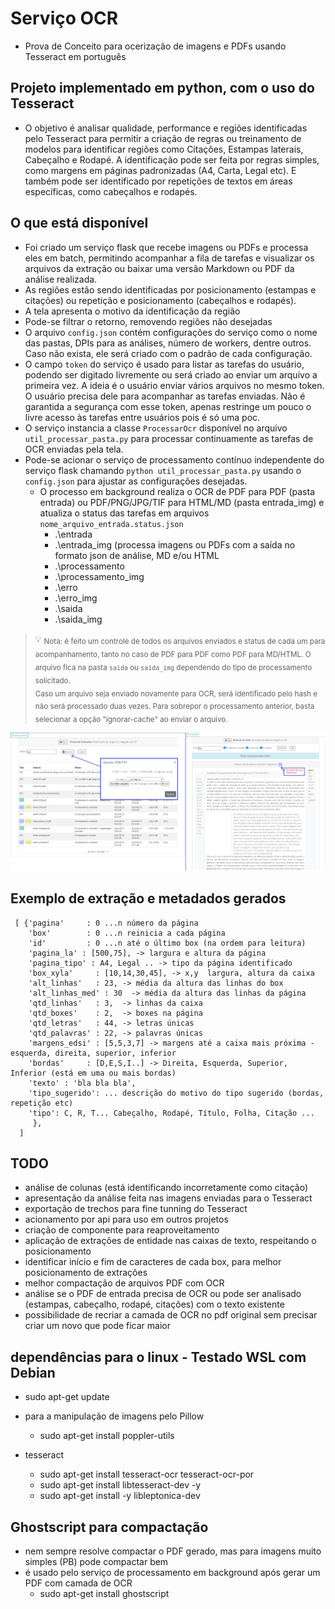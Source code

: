 # Serviço OCR
- Prova de Conceito para ocerização de imagens e PDFs usando Tesseract em português

## Projeto implementado em python, com o uso do Tesseract
- O objetivo é analisar qualidade, performance e regiões identificadas pelo Tesseract para permitir a criação de regras ou treinamento de modelos para identificar regiões como Citações, Estampas laterais, Cabeçalho e Rodapé. A identificação pode ser feita por regras simples, como margens em páginas padronizadas (A4, Carta, Legal etc). E também pode ser identificado por repetições de textos em áreas específicas, como cabeçalhos e rodapés.

## O que está disponível
- Foi criado um serviço flask que recebe imagens ou PDFs e processa eles em batch, permitindo acompanhar a fila de tarefas e visualizar os arquivos da extração ou baixar uma versão Markdown ou PDF da análise realizada.
- As regiões estão sendo identificadas por posicionamento (estampas e citações) ou repetição e posicionamento (cabeçalhos e rodapés).
- A tela apresenta o motivo da identificação da região
- Pode-se filtrar o retorno, removendo regiões não desejadas
- O arquivo `config.json` contém configurações do serviço como o nome das pastas, DPIs para as análises, número de workers, dentre outros. Caso não exista, ele será criado com o padrão de cada configuração.
- O campo `token` do serviço é usado para listar as tarefas do usuário, podendo ser digitado livremente ou será criado ao enviar um arquivo a primeira vez. A ideia é o usuário enviar vários arquivos no mesmo token. O usuário precisa dele para acompanhar as tarefas enviadas. Não é garantida a segurança com esse token, apenas restringe um pouco o livre acesso às tarefas entre usuários pois é só uma poc.
- O serviço instancia a classe `ProcessarOcr` disponível no arquivo `util_processar_pasta.py` para processar continuamente as tarefas de OCR enviadas pela tela.
- Pode-se acionar o serviço de processamento contínuo independente do serviço flask chamando `python util_processar_pasta.py` usando o `config.json` para ajustar as configurações desejadas.
  - O processo em background realiza o OCR de PDF para PDF (pasta entrada) ou PDF/PNG/JPG/TIF para HTML/MD (pasta entrada_img) e atualiza o status das tarefas em arquivos `nome_arquivo_entrada.status.json`
    - .\entrada
    - .\entrada_img (processa imagens ou PDFs com a saída no formato json de análise, MD e/ou HTML
    - .\processamento
    - .\processamento_img
    - .\erro
    - .\erro_img
    - .\saida
    - .\saida_img
  
> 💡 <sub>Nota: é feito um controle de todos os arquivos enviados e status de cada um para acompanhamento, tanto no caso de PDF para PDF como PDF para MD/HTML. O arquivo fica na pasta `saida` ou `saida_img` dependendo do tipo de processamento solicitado.<br> Caso um arquivo seja enviado novamente para OCR, será identificado pelo hash e não será processado duas vezes. Para sobrepor o processamento anterior, basta selecionar a opção "ignorar-cache" ao enviar o arquivo.</sub>

![exemplo recorte tela serviço](./img/servico_ocr_20230223.png?raw=true "Exemplo recorte tela serviço - HTML e PDF")

## Exemplo de extração e metadados gerados
```
 [ {'pagina'     : 0 ...n número da página 
    'box'        : 0 ...n reinicia a cada página
    'id'         : 0 ...n até o último box (na ordem para leitura)
    'pagina_la' : [500,75], -> largura e altura da página
    'pagina_tipo' : A4, Legal .. -> tipo da página identificado
    'box_xyla'     : [10,14,30,45], -> x,y  largura, altura da caixa
    'alt_linhas'   : 23, -> média da altura das linhas do box
    'alt_linhas_med' : 30  -> média da altura das linhas da página
    'qtd_linhas'   : 3,  -> linhas da caixa
    'qtd_boxes'    : 2,  -> boxes na página
    'qtd_letras'   : 44, -> letras únicas
    'qtd_palavras' : 22, -> palavras únicas
    'margens_edsi' : [5,5,3,7] -> margens até a caixa mais próxima - esquerda, direita, superior, inferior
    'bordas'     : [D,E,S,I..] -> Direita, Esquerda, Superior, Inferior (está em uma ou mais bordas)
    'texto' : 'bla bla bla',
    'tipo_sugerido': ... descrição do motivo do tipo sugerido (bordas, repetição etc)
    'tipo': C, R, T... Cabeçalho, Rodapé, Título, Folha, Citação ...
     },
  ]
```

## TODO
- análise de colunas (está identificando incorretamente como citação)
- apresentação da análise feita nas imagens enviadas para o Tesseract
- exportação de trechos para fine tunning do Tesseract
- acionamento por api para uso em outros projetos
- criação de componente para reaproveitamento
- aplicação de extrações de entidade nas caixas de texto, respeitando o posicionamento
- identificar início e fim de caracteres de cada box, para melhor posicionamento de extrações
- melhor compactação de arquivos PDF com OCR
- análise se o PDF de entrada precisa de OCR ou pode ser analisado (estampas, cabeçalho, rodapé, citações) com o texto existente
- possibilidade de recriar a camada de OCR no pdf original sem precisar criar um novo que pode ficar maior

## dependências para o linux - Testado WSL com Debian
- sudo apt-get update

- para a manipulação de imagens pelo Pillow
  - sudo apt-get install poppler-utils 

- tesseract
  - sudo apt-get install tesseract-ocr tesseract-ocr-por  
  - sudo apt-get install libtesseract-dev -y
  - sudo apt-get install -y libleptonica-dev 

## Ghostscript para compactação
- nem sempre resolve compactar o PDF gerado, mas para imagens muito simples (PB) pode compactar bem
- é usado pelo serviço de processamento em background após gerar um PDF com camada de OCR
  - sudo apt-get install ghostscript
